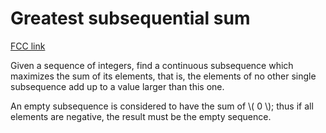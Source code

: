 # Greatest subsequential sum

[FCC link](https://www.freecodecamp.org/learn/coding-interview-prep/rosetta-code/greatest-subsequential-sum)

Given a sequence of integers, find a continuous subsequence which maximizes the
sum of its elements, that is, the elements of no other single subsequence add up
to a value larger than this one.

An empty subsequence is considered to have the sum of \\( 0 \\); thus if all
elements are negative, the result must be the empty sequence.
